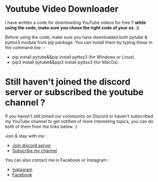 # Youtube Video Downloader

I have written a code for downloading YouTube videos for free !!
**while using the code, make sure you chose the right code of your os. :)**

Before using the code, make sure you have downloaded both pytube & pyttsx3 module from pip package.
You can install them by typing these in the command line :-
- pip install pytube&&pip install pyttsx3 (for Windows or Linux).
- pip3 install pytube&&pip3 install pyttsx3 (for MacOs).

# Still haven't joined the discord server or subscribed the youtube channel ?

If you haven't still joined our community on Discord or haven't subscribed my YouTube channel to get notified of more interesting topics, you can do both of them from the links below. :)

Join & stay with me :

- [Join discord server](https://discord.gg/WcbDuU8sba)
- [Subscribe my channel](https://www.youtube.com/channel/UC-kjowEjjeuk1BzfhcFKU9Q)

You can also contact me in Facebook or Instagram :
- [Instagram](https://instagram.com/generalcoding164?igshid=ZDdkNTZiNTM=)
- [Facebook](https://www.facebook.com/generalcoding164?mibextid=ZbWKwL)
